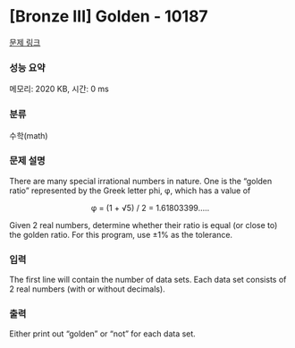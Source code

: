 # [Bronze III] Golden - 10187 

[문제 링크](https://www.acmicpc.net/problem/10187) 

### 성능 요약

메모리: 2020 KB, 시간: 0 ms

### 분류

수학(math)

### 문제 설명

<p>There are many special irrational numbers in nature. One is the “golden ratio” represented by the Greek letter phi, φ, which has a value of</p>

<p style="text-align: center;">φ = (1 + √5) / 2 = 1.61803399.....</p>

<p>Given 2 real numbers, determine whether their ratio is equal (or close to) the golden ratio. For this program, use ±1% as the tolerance.</p>

### 입력 

 <p>The first line will contain the number of data sets. Each data set consists of 2 real numbers (with or without decimals).</p>

### 출력 

 <p>Either print out “golden” or “not” for each data set.</p>


